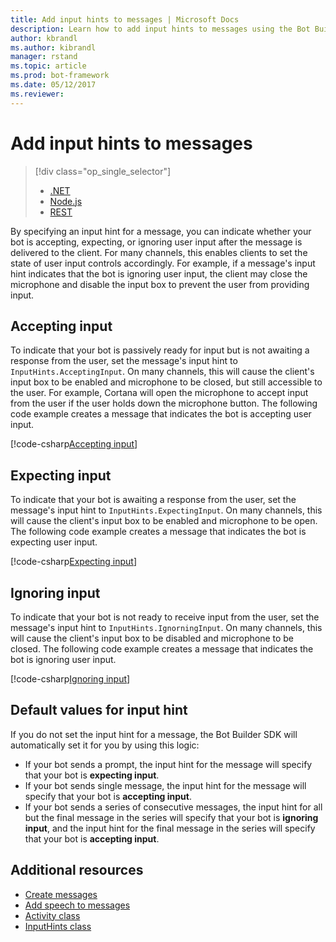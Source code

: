 ```yaml
---
title: Add input hints to messages | Microsoft Docs
description: Learn how to add input hints to messages using the Bot Builder SDK for .NET.
author: kbrandl
ms.author: kibrandl
manager: rstand
ms.topic: article
ms.prod: bot-framework
ms.date: 05/12/2017
ms.reviewer: 
---
```


# Add input hints to messages
> [!div class="op_single_selector"]
> - [.NET](../dotnet/bot-builder-dotnet-add-input-hints.md)
> - [Node.js](../nodejs/bot-builder-nodejs-send-input-hints.md)
> - [REST](../rest-api/bot-framework-rest-connector-add-input-hints.md)

By specifying an input hint for a message, you can indicate whether your bot is accepting, expecting, or ignoring user input after the message is delivered to the client. For many channels, this enables clients to set the state of user input controls accordingly. For example, if a message's input hint indicates that the bot is ignoring user input, the client may close the microphone and disable the input box to prevent the user from providing input.

## Accepting input

To indicate that your bot is passively ready for input but is not awaiting a response from the user, set the message's input hint to `InputHints.AcceptingInput`. On many channels, this will cause the client's input box to be enabled and microphone to be closed, but still accessible to the user. For example, Cortana will open the microphone to accept input from the user if the user holds down the microphone button. The following code example creates a message that indicates the bot is accepting user input.

[!code-csharp[Accepting input](../includes/code/dotnet-input-hints.cs#InputHintAcceptingInput)]

## Expecting input

To indicate that your bot is awaiting a response from the user, set the message's input hint to `InputHints.ExpectingInput`. On many channels, this will cause the client's input box to be enabled and microphone to be open. The following code example creates a message that indicates the bot is expecting user input.

[!code-csharp[Expecting input](../includes/code/dotnet-input-hints.cs#InputHintExpectingInput)]

## Ignoring input
 
To indicate that your bot is not ready to receive input from the user, set the message's input hint to `InputHints.IgnorningInput`. On many channels, this will cause the client's input box to be disabled and microphone to be closed. The following code example creates a message that indicates the bot is ignoring user input.

[!code-csharp[Ignoring input](../includes/code/dotnet-input-hints.cs#InputHintIgnoringInput)]

## Default values for input hint

If you do not set the input hint for a message, the Bot Builder SDK will automatically set it for you by using this logic: 

- If your bot sends a prompt, the input hint for the message will specify that your bot is **expecting input**.</li>
- If your bot sends single message, the input hint for the message will specify that your bot is **accepting input**.</li>
- If your bot sends a series of consecutive messages, the input hint for all but the final message in the series will specify that your bot is **ignoring input**, and the input hint for the final message in the series will specify that your bot is **accepting input**.

## Additional resources

- [Create messages](bot-builder-dotnet-create-messages.md)
- [Add speech to messages](bot-builder-dotnet-text-to-speech.md)
- <a href="/dotnet/api/microsoft.bot.connector.activity" target="_blank">Activity class</a>
- <a href="/dotnet/api/microsoft.bot.connector.inputhints" target="_blank">InputHints class</a>